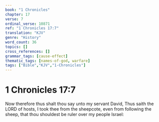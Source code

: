 ```yaml
---
book: "1 Chronicles"
chapter: 17
verse: 7
ordinal_verse: 10871
ref: "1 Chronicles 17:7"
translation: "KJV"
genre: "History"
word_count: 36
topics: []
cross_references: []
grammar_tags: [cause-effect]
thematic_tags: [names-of-god, warfare]
tags: ["Bible","KJV","1-Chronicles"]
---
```


# 1 Chronicles 17:7

Now therefore thus shalt thou say unto my servant David, Thus saith the LORD of hosts, I took thee from the sheepcote, even from following the sheep, that thou shouldest be ruler over my people Israel:
